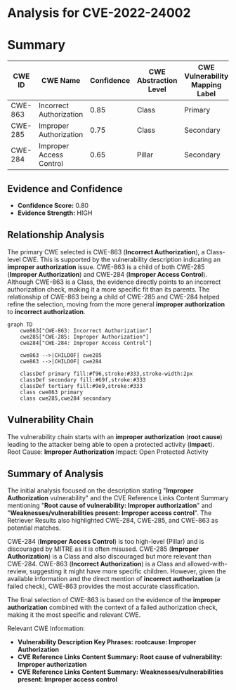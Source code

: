 # Analysis for CVE-2022-24002

# Summary
| CWE ID | CWE Name | Confidence | CWE Abstraction Level | CWE Vulnerability Mapping Label | CWE-Vulnerability Mapping Notes |
|---|---|---|---|---|---|
| CWE-863 | Incorrect Authorization | 0.85 | Class | Primary | Allowed-with-Review |
| CWE-285 | Improper Authorization | 0.75 | Class | Secondary | Discouraged |
| CWE-284 | Improper Access Control | 0.65 | Pillar | Secondary | Discouraged |

## Evidence and Confidence

*   **Confidence Score:** 0.80
*   **Evidence Strength:** HIGH

## Relationship Analysis
The primary CWE selected is CWE-863 (**Incorrect Authorization**), a Class-level CWE. This is supported by the vulnerability description indicating an **improper authorization** issue. CWE-863 is a child of both CWE-285 (**Improper Authorization**) and CWE-284 (**Improper Access Control**). Although CWE-863 is a Class, the evidence directly points to an incorrect authorization check, making it a more specific fit than its parents. The relationship of CWE-863 being a child of CWE-285 and CWE-284 helped refine the selection, moving from the more general **improper authorization** to **incorrect authorization**.

```mermaid
graph TD
    cwe863["CWE-863: Incorrect Authorization"]
    cwe285["CWE-285: Improper Authorization"]
    cwe284["CWE-284: Improper Access Control"]
    
    cwe863 -->|CHILDOF| cwe285
    cwe863 -->|CHILDOF| cwe284
    
    classDef primary fill:#f96,stroke:#333,stroke-width:2px
    classDef secondary fill:#69f,stroke:#333
    classDef tertiary fill:#9e9,stroke:#333
    class cwe863 primary
    class cwe285,cwe284 secondary
```

## Vulnerability Chain
The vulnerability chain starts with an **improper authorization** (**root cause**) leading to the attacker being able to open a protected activity (**impact**).
Root Cause: **Improper Authorization**
Impact: Open Protected Activity

## Summary of Analysis
The initial analysis focused on the description stating "**Improper Authorization** vulnerability" and the CVE Reference Links Content Summary mentioning "**Root cause of vulnerability: Improper authorization**" and "**Weaknesses/vulnerabilities present: Improper access control**". The Retriever Results also highlighted CWE-284, CWE-285, and CWE-863 as potential matches.

CWE-284 (**Improper Access Control**) is too high-level (Pillar) and is discouraged by MITRE as it is often misused. CWE-285 (**Improper Authorization**) is a Class and also discouraged but more relevant than CWE-284. CWE-863 (**Incorrect Authorization**) is a Class and allowed-with-review, suggesting it might have more specific children. However, given the available information and the direct mention of **incorrect authorization** (a failed check), CWE-863 provides the most accurate classification.

The final selection of CWE-863 is based on the evidence of the **improper authorization** combined with the context of a failed authorization check, making it the most specific and relevant CWE.

Relevant CWE Information:
- **Vulnerability Description Key Phrases:** **rootcause: Improper Authorization**
- **CVE Reference Links Content Summary:** **Root cause of vulnerability: Improper authorization**
- **CVE Reference Links Content Summary:** **Weaknesses/vulnerabilities present: Improper access control**